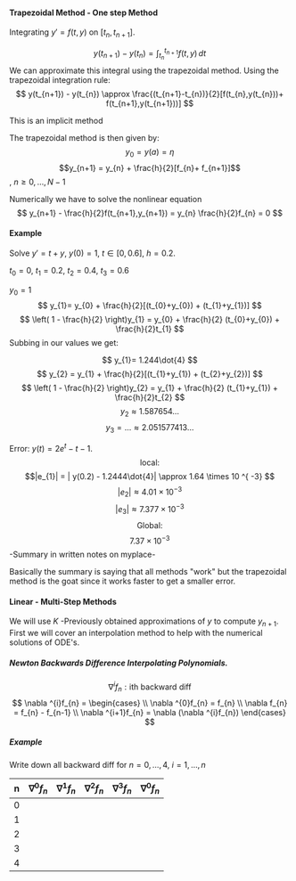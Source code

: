 
#### Trapezoidal Method - One step Method

Integrating $y' = f(t,y)$ on $[t_{n}, t_{n+1}]$.

$$
y(t_{n+1}) - y(t_{n}) = \int _{t_{n}}^{t_{n+1}}f(t,y) \, dt
$$
We can approximate this integral using the trapezoidal method. Using the trapezoidal integration rule:
$$
y(t_{n+1}) - y(t_{n}) \approx \frac{(t_{n+1}-t_{n})}{2}[f(t_{n},y(t_{n}))+ f(t_{n+1},y(t_{n+1}))]
$$

This is an implicit method

The trapezoidal method is then given by:
$$
y_{0}=y(a) = \eta
$$
$$y_{n+1} = y_{n} + \frac{h}{2}[f_{n}+ f_{n+1}]$$, $n\geq 0,\dots,N-1$

Numerically we have to solve the nonlinear equation $$
y_{n+1} - \frac{h}{2}f(t_{n+1},y_{n+1}) = y_{n} \frac{h}{2}f_{n} = 0
$$
#### Example

Solve $y' = t + y$, $y(0) = 1$, $t\in[0,0.6]$, $h = 0.2$.

$t_{0}=0$, $t_{1}= 0.2$, $t_{2}=0.4$, $t_{3}=0.6$

$y_{0}=1$
$$
y_{1}= y_{0} + \frac{h}{2}[(t_{0}+y_{0}) + (t_{1}+y_{1})]
$$
$$
\left( 1 - \frac{h}{2} \right)y_{1} = y_{0} + \frac{h}{2} (t_{0}+y_{0}) + \frac{h}{2}t_{1}
$$
Subbing in our values we get:

$$
y_{1}= 1.244\dot{4}
$$
$$
y_{2} = y_{1} + \frac{h}{2}[(t_{1}+y_{1}) + (t_{2}+y_{2})]
$$
$$
\left( 1 - \frac{h}{2} \right)y_{2} = y_{1} + \frac{h}{2} (t_{1}+y_{1}) + \frac{h}{2}t_{2}
$$
$$
y_{2} \approx 1.587654\dots
$$
$$
y_{3} = \dots \approx 2.051577413\dots
$$

Error: $y(t) = 2e^{ t } - t - 1$.
$$
\text{local: } 
$$
$$|e_{1}| = | y(0.2) - 1.2444\dot{4}| \approx 1.64 \times 10 ^{ -3}
$$
$$
|e_{2}| \approx 4.01 \times 10 ^{ - 3}
$$
$$
|e_{3}| \approx 7.377 \times 10 ^{ - 3}
$$
$$
\text{Global:}
$$
$$
7.37\times 10 ^{ -3}
$$
-Summary in written notes on myplace-

Basically the summary is saying that all methods "work" but the trapezoidal method is the goat since it works faster to get a smaller error.

#### Linear - Multi-Step Methods

We will use $K$ -Previously obtained approximations of $y$ to compute $y_{n+1}$. First we will cover an interpolation method to help with the numerical solutions of ODE's.
##### Newton Backwards Difference Interpolating Polynomials.

$$
\nabla ^{i} f_{n}: \text{ith backward diff}
$$
$$
\nabla ^{i}f_{n} = \begin{cases} \\
\nabla ^{0}f_{n} = f_{n} \\
\nabla f_{n} = f_{n} - f_{n-1} \\
\nabla ^{i+1}f_{n} = \nabla (\nabla ^{i}f_{n})
\end{cases}
$$

##### Example

Write down all backward diff for $n = 0,\dots,4$, $i = 1,\dots,n$


| n   | $\nabla ^{0}f_{n}$ | $\nabla ^{1}f_{n}$ | $\nabla ^{2}f_{n}$ | $\nabla ^{3}f_{n}$ | $\nabla ^{0}f_{n}$ |
| --- | ------------------ | ------------------ | ------------------ | ------------------ | ------------------ |
| 0   |                    |                    |                    |                    |                    |
| 1   |                    |                    |                    |                    |                    |
| 2   |                    |                    |                    |                    |                    |
| 3   |                    |                    |                    |                    |                    |
| 4   |                    |                    |                    |                    |                    |

